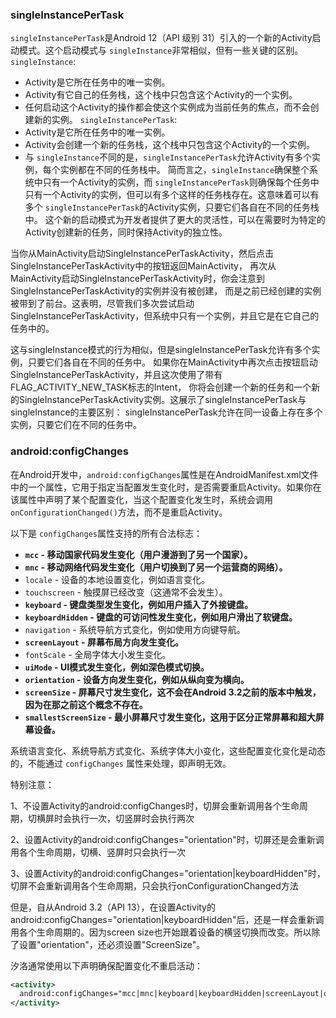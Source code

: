 ### singleInstancePerTask

`singleInstancePerTask`是Android 12（API 级别 31）引入的一个新的Activity启动模式。这个启动模式与 `singleInstance`非常相似，但有一些关键的区别。
`singleInstance`:

- Activity是它所在任务中的唯一实例。
- Activity有它自己的任务栈，这个栈中只包含这个Activity的一个实例。
- 任何启动这个Activity的操作都会使这个实例成为当前任务的焦点，而不会创建新的实例。
  `singleInstancePerTask`:
- Activity是它所在任务中的唯一实例。
- Activity会创建一个新的任务栈，这个栈中只包含这个Activity的一个实例。
- 与 `singleInstance`不同的是，`singleInstancePerTask`允许Activity有多个实例，每个实例都在不同的任务栈中。
  简而言之，`singleInstance`确保整个系统中只有一个Activity的实例，而 `singleInstancePerTask`则确保每个任务中只有一个Activity的实例，但可以有多个这样的任务栈存在。这意味着可以有多个 `singleInstancePerTask`的Activity实例，只要它们各自在不同的任务栈中。
  这个新的启动模式为开发者提供了更大的灵活性，可以在需要时为特定的Activity创建新的任务，同时保持Activity的独立性。

当你从MainActivity启动SingleInstancePerTaskActivity，然后点击SingleInstancePerTaskActivity中的按钮返回MainActivity，
再次从MainActivity启动SingleInstancePerTaskActivity时，你会注意到SingleInstancePerTaskActivity的实例并没有被创建，
而是之前已经创建的实例被带到了前台。这表明，尽管我们多次尝试启动SingleInstancePerTaskActivity，但系统中只有一个实例，并且它是在它自己的任务中的。

这与singleInstance模式的行为相似，但是singleInstancePerTask允许有多个实例，只要它们各自在不同的任务中。
如果你在MainActivity中再次点击按钮启动SingleInstancePerTaskActivity，并且这次使用了带有FLAG_ACTIVITY_NEW_TASK标志的Intent，
你将会创建一个新的任务和一个新的SingleInstancePerTaskActivity实例。这展示了singleInstancePerTask与singleInstance的主要区别：
singleInstancePerTask允许在同一设备上存在多个实例，只要它们在不同的任务中。

### android:configChanges

在Android开发中，`android:configChanges`属性是在AndroidManifest.xml文件中的一个属性，它用于指定当配置发生变化时，是否需要重启Activity。如果你在该属性中声明了某个配置变化，当这个配置变化发生时，系统会调用 `onConfigurationChanged()`方法，而不是重启Activity。

以下是 `configChanges`属性支持的所有合法标志：

* **`mcc` - 移动国家代码发生变化（用户漫游到了另一个国家）。**
* **`mnc` - 移动网络代码发生变化（用户切换到了另一个运营商的网络）。**
* `locale` - 设备的本地设置变化，例如语言变化。
* `touchscreen` - 触摸屏已经改变（这通常不会发生）。
* **`keyboard` - 键盘类型发生变化，例如用户插入了外接键盘。**
* **`keyboardHidden` - 键盘的可访问性发生变化，例如用户滑出了软键盘。**
* `navigation` - 系统导航方式变化，例如使用方向键导航。
* **`screenLayout` - 屏幕布局方向发生变化。**
* `fontScale` - 全局字体大小发生变化。
* **`uiMode` - UI模式发生变化，例如深色模式切换。**
* **`orientation` - 设备方向发生变化，例如从纵向变为横向。**
* **`screenSize` - 屏幕尺寸发生变化，这不会在Android 3.2之前的版本中触发，因为在那之前这个概念不存在。**
* **`smallestScreenSize` - 最小屏幕尺寸发生变化，这用于区分正常屏幕和超大屏幕设备。**

系统语言变化、系统导航方式变化、系统字体大小变化，这些配置变化变化是动态的，不能通过 `configChanges` 属性来处理，即声明无效。

特别注意：

1、不设置Activity的android:configChanges时，切屏会重新调用各个生命周期，切横屏时会执行一次，切竖屏时会执行两次

2、设置Activity的android:configChanges="orientation"时，切屏还是会重新调用各个生命周期，切横、竖屏时只会执行一次

3、设置Activity的android:configChanges="orientation|keyboardHidden"时，切屏不会重新调用各个生命周期，只会执行onConfigurationChanged方法

但是，自从Android 3.2（API 13），在设置Activity的android:configChanges="orientation|keyboardHidden"后，还是一样会重新调用各个生命周期的。因为screen size也开始跟着设备的横竖切换而改变。所以除了设置"orientation"，还必须设置"ScreenSize"。

汐洛通常使用以下声明确保配置变化不重启活动：

```xml
<activity>
  android:configChanges="mcc|mnc|keyboard|keyboardHidden|screenLayout|orientation|screenSize|smallestScreenSize|uiMode"
</activity>
```
